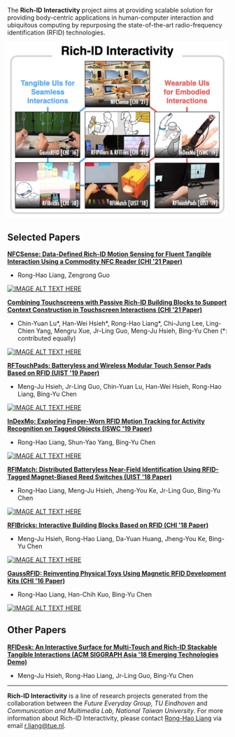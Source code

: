 The __Rich-ID Interactivity__ project aims at providing scalable solution for providing body-centric applications in human-computer interaction and ubiquitous computing by repurposing the state-of-the-art radio-frequency identification (RFID) technologies.

![Overview](/figures/overview.png)

## Selected Papers

__[NFCSense: Data-Defined Rich-ID Motion Sensing for Fluent Tangible Interaction Using a Commodity NFC Reader (CHI '21 Paper)](https://ronghaoliang.page/NFCSense/)__
- Rong-Hao Liang, Zengrong Guo

[![IMAGE ALT TEXT HERE](https://img.youtube.com/vi/8eCY8QbDzgg/0.jpg)](https://www.youtube.com/watch?v=8eCY8QbDzgg)

__[Combining Touchscreens with Passive Rich-ID Building Blocks to Support Context Construction in Touchscreen Interactions (CHI '21 Paper)](https://ronghaoliang.page/projects/RFIPillarsTiles/)__
- Chin-Yuan Lu\*, Han-Wei Hsieh\*, Rong-Hao Liang\*, Chi-Jung Lee, Ling-Chien Yang, Mengru Xue, Jr-Ling Guo, Meng-Ju Hsieh, Bing-Yu Chen (\*: contributed equally)

[![IMAGE ALT TEXT HERE](https://img.youtube.com/vi/5IQ4UVGz1zk/0.jpg)](https://www.youtube.com/watch?v=5IQ4UVGz1zk)

__[RFTouchPads: Batteryless and Wireless Modular Touch Sensor Pads Based on RFID (UIST '19 Paper)](https://ronghaoliang.page/projects/RFIMatch/)__
- Meng-Ju Hsieh, Jr-Ling Guo, Chin-Yuan Lu, Han-Wei Hsieh, Rong-Hao Liang, Bing-Yu Chen

[![IMAGE ALT TEXT HERE](https://img.youtube.com/vi/4n0yRLGZ8Gk/0.jpg)](https://www.youtube.com/watch?v=4n0yRLGZ8Gk)

__[InDexMo: Exploring Finger-Worn RFID Motion Tracking for Activity Recognition on Tagged Objects (ISWC '19 Paper)](https://ronghaoliang.page/projects/InDexMo/)__
- Rong-Hao Liang, Shun-Yao Yang, Bing-Yu Chen

[![IMAGE ALT TEXT HERE](https://img.youtube.com/vi/V89977Kdv3c/0.jpg)](https://www.youtube.com/watch?v=V89977Kdv3c)
<!-- 
___ACM ISWC 2019: International Symposium on Wearable Computers___
[![Video](https://img.youtube.com/vi/V89977Kdv3c/0.jpg)](https://www.youtube.com/watch?v=V89977Kdv3c) -->

__[RFIMatch: Distributed Batteryless Near-Field Identification Using RFID-Tagged Magnet-Biased Reed Switches (UIST '18 Paper)](https://ronghaoliang.page/projects/RFIMatch/)__
- Rong-Hao Liang, Meng-Ju Hsieh, Jheng-You Ke, Jr-Ling Guo, Bing-Yu Chen

[![IMAGE ALT TEXT HERE](https://img.youtube.com/vi/pGDKklVWaNA/0.jpg)](https://www.youtube.com/watch?v=pGDKklVWaNA)
<!-- 
___ACM UIST 2018: ACM User Interface Software and Technology Symposium___ -->

__[RFIBricks: Interactive Building Blocks Based on RFID (CHI '18 Paper)](https://ronghaoliang.page/projects/RFIBricks/)__
- Meng-Ju Hsieh, Rong-Hao Liang, Da-Yuan Huang, Jheng-You Ke, Bing-Yu Chen

[![IMAGE ALT TEXT HERE](https://img.youtube.com/vi/iJ8MU96_Iuw/0.jpg)](https://www.youtube.com/watch?v=iJ8MU96_Iuw)
<!-- ___ACM CHI 2018: ACM SIGCHI Conference on Human Factors in Computing Systems___ -->

__[GaussRFID: Reinventing Physical Toys Using Magnetic RFID Development Kits (CHI '16 Paper)](https://ronghaoliang.page/projects/GaussRFID.html)__
- Rong-Hao Liang, Han-Chih Kuo, Bing-Yu Chen

[![IMAGE ALT TEXT HERE](https://img.youtube.com/vi/BO59ZkieZ9Y/0.jpg)](https://www.youtube.com/watch?v=BO59ZkieZ9Y)

<!-- ___ACM CHI 2016: ACM SIGCHI Conference on Human Factors in Computing Systems___ -->

## Other Papers

__[RFIDesk: An Interactive Surface for Multi-Touch and Rich-ID Stackable Tangible Interactions (ACM SIGGRAPH Asia '18 Emerging Technologies Demo)](https://dl.acm.org/doi/10.1145/3275476.3275491)__
- Meng-Ju Hsieh, Rong-Hao Liang, Jr-Ling Guo, Bing-Yu Chen
<!-- ___ACM SIGGRAPH Asia 2018 Emerging Technologies___ -->

---
__Rich-ID Interactivity__ is a line of research projects generated from the collaboration between the _Future Everyday Group, TU Eindhoven_ and _Communication and Multimedia Lab, National Taiwan University_. For more information about Rich-ID Interactivity, please contact [Rong-Hao Liang](http://ronghaoliang.page/) via email [r.liang@tue.nl](r.liang@tue.nl).


